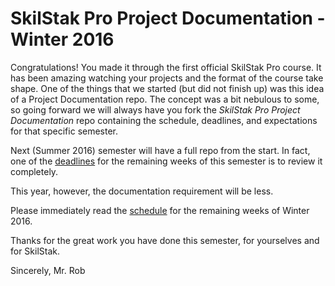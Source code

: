 # SkilStak Pro Project Documentation - Winter 2016

Congratulations! You made it through the first official SkilStak
Pro course. It has been amazing watching your projects and the
format of the course take shape. One of the things that we started
(but did not finish up) was this idea of a Project Documentation
repo. The concept was a bit nebulous to some, so going forward we
will always have you fork the *SkilStak Pro Project Documentation*
repo containing the schedule, deadlines, and expectations for that
specific semester.

Next (Summer 2016) semester will have a full repo from the start. In
fact, one of the [deadlines](schedule.md) for the remaining weeks of
this semester is to review it completely.

This year, however, the documentation requirement will be less. 

Please immediately read the [schedule](schedule.md) for the remaining
weeks of Winter 2016.

Thanks for the great work you have done this semester, for yourselves
and for SkilStak.

Sincerely,
Mr. Rob
